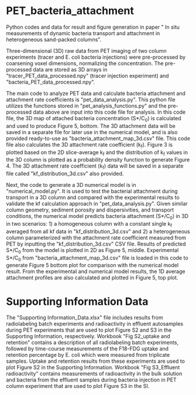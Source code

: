 # PET_bacteria_attachment
Python codes and data for result and figure generation in paper " In situ measurements of dynamic bacteria transport and attachment in heterogeneous sand-packed columns".

Three-dimensional (3D) raw data from PET imaging of two column experiments (tracer and E. coli bacteria injections) were pre-processed by coarsening voxel dimensions, normalizing the concentration. The pre-processed data are stored as 3D arrays in "tracer_PET_data_processed.npy" (tracer injection experiment) and "bacteria_PET_data_processed.npy". 

The main code to analyze PET data and calculate bacteria attachment and attachment rate coefficients is "pet_data_analysis.py". This python file utilizes the functions stored in "pet_analysis_functions.py" and the pre-processed data above are input into this code file for analysis. In this code file, the 3D map of attached bacteria concentration (S*/C<sub>0</sub>) is calculated and used to produce Figure 5, bottom. The 3D attachment data will be saved in a separate file for later use in the numerical model, and is also provided ready-to-use as "bacteria_attachment_map_3d.csv" file. This code file also calculates the 3D attachment rate coefficient (k<sub>f</sub>). Figure 3 is plotted based on the 2D slice-average k<sub>f</sub> and the distribution of k<sub>f</sub> values in the 3D column is plotted as a probability density function to generate Figure 4. The 3D attachment rate coefficient (k<sub>f</sub>) data will be saved in a separate file called "kf_distribution_3d.csv" also provided.

Next, the code to generate a 3D numerical model is in "numerical_model.py". It is used to test the bacterial attachment during transport in a 3D column and compared with the experimental results to validate the kf calculation approach in "pet_data_analysis.py". Given similar column geometry, sediment porosity and dispersivities, and transport conditions, the numerical model predicts bacteria attachment (S*/C<sub>0</sub>) in 3D in two scenarios: 1) a homogeneous column with a constant single k<sub>f</sub> averaged from all kf data in "kf_distribution_3d.csv" and 2) a heterogeneous column parameterized with the attachment rate coefficient measured from PET by inputting the "kf_distribution_3d.csv" CSV file. Results of predicted S*/C<sub>0</sub> from the model is plotted in 2D as Figure 5, middle. Experimental S*/C<sub>0</sub> from "bacteria_attachment_map_3d.csv" file is loaded in this code to generate Figure 5 bottom plot for comparison with the numerical model result. From the experimental and numerical model results, the 1D average attachment profiles are also calculated and plotted in Figure 5, top plot.

# Supporting Information Data
The "Supporting Information_Data.xlsx" file includes results from radiolabeling batch experiments and radioactivity in effluent autosamples during PET experiments that are used to plot Figure S2 and S3 in the Supporting Information, respectively. Workbook "Fig S2_uptake and retention" contains a description of all radiolabeling batch experiments, followed by time-course measurements of the F18-FDG uptake and retention percentage by E. coli which were measured from triplicate samples. Uptake and retention results from these experiments are used to plot Figure S2 in the Supporting Information. Workbook "Fig S3_Effluent radioactivity" contains measurements of radioactivity in the bulk solution and bacteria from the effluent samples during bacteria injection in PET column experiment that are used to plot Figure S3 in the SI.


